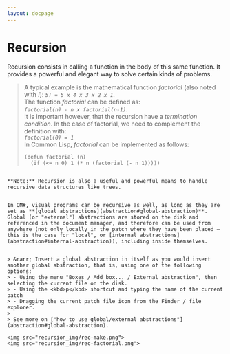 ```yaml
---
layout: docpage
---
```


# Recursion

Recursion consists in calling a function in the body of this same function. It provides a powerful and elegant way to solve certain kinds of problems.

> A typical example is the mathematical function _factorial_ (also noted with _!_): _`5! = 5 x 4 x 3 x 2 x 1`_.   
> The function _factorial_ can be defined as:     
> _`factorial(n) - n x factorial(n-1)`_.     
> It is important however, that the recursion have a _termination condition_. In the case of factorial, we need to complement the definition with:     
> _`factorial(0) = 1`_     
> In Common Lisp, _factorial_ can be implemented as follows:
> ```
> (defun factorial (n)     
>   (if (<= n 0) 1 (* n (factorial (- n 1)))))
```

**Note:** Recursion is also a useful and powerful means to handle recursive data structures like trees.


In OM#, visual programs can be recursive as well, as long as they are set as **[global abstractions](abstraction#global-abstraction)**. Global (or "external") abstractions are stored on the disk and referenced in the document manager, and therefore can be used from anywhere (not only locally in the patch where they have been placed — this is the case for "local", or [internal abstractions](abstraction#internal-abstraction)), including inside themselves.


> &rarr; Insert a global abstraction in itself as you would insert another global abstraction, that is, using one of the following options:
> - Using the menu "Boxes / Add box... / External abstraction", then selecting the current file on the disk.
> - Using the <kbd>p</kbd> shortcut and typing the name of the current patch
> - Dragging the current patch file icon from the Finder / file explorer.  
>
> See more on ["how to use global/external abstractions"](abstraction#global-abstraction).

<img src="recursion_img/rec-make.png"> 
<img src="recursion_img/rec-factorial.png">

